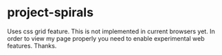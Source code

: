 # project-spirals
Uses css grid feature. This is not implemented in current browsers yet. In order to view my page properly you need to enable experimental
web features. 
Thanks. 
